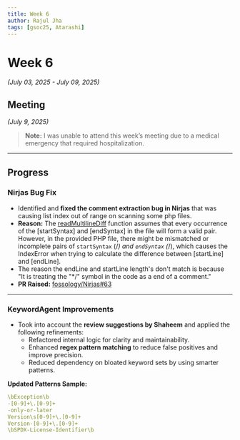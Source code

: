 ```yaml
---
title: Week 6
author: Rajul Jha  
tags: [gsoc25, Atarashi]
---
```


<!--  
SPDX-License-Identifier: CC-BY-SA-4.0  
SPDX-FileCopyrightText: 2025 Rajul Jha <rajuljha49@gmail.com>  
-->

# Week 6

*(July 03, 2025 - July 09, 2025)*

## Meeting

*(July 9, 2025)*

> **Note:** I was unable to attend this week’s meeting due to a medical emergency that required hospitalization.

---

## Progress

### Nirjas Bug Fix

* Identified and **fixed the comment extraction bug in Nirjas** that was causing list index out of range on scanning some php files.
* **Reason:** The [readMultilineDiff](https://github.com/fossology/Nirjas/blob/master/nirjas/binder.py#L119) function assumes that every occurrence of the [startSyntax] and [endSyntax] in the file will form a valid pair. However, in the provided PHP file, there might be mismatched or incomplete pairs of `startSyntax` (/*) and `endSyntax` (*/), which causes the IndexError when trying to calculate the difference between [startLine] and [endLine].
* The reason the endLine and startLine length's don't match is because "It is treating the "*/" symbol in the code as a end of a comment."
* **PR Raised:** [fossology/Nirjas#63](https://github.com/fossology/Nirjas/pull/63)

---

### KeywordAgent Improvements

* Took into account the **review suggestions by Shaheem** and applied the following refinements:
  * Refactored internal logic for clarity and maintainability.
  * Enhanced **regex pattern matching** to reduce false positives and improve precision.
  * Reduced dependency on bloated keyword sets by using smarter patterns.

**Updated Patterns Sample:**
```yaml
\bException\b
-[0-9]+\.[0-9]+
-only-or-later
Version\s[0-9]+\.[0-9]+
Version-[0-9]+\.[0-9]+
\bSPDX-License-Identifier\b

